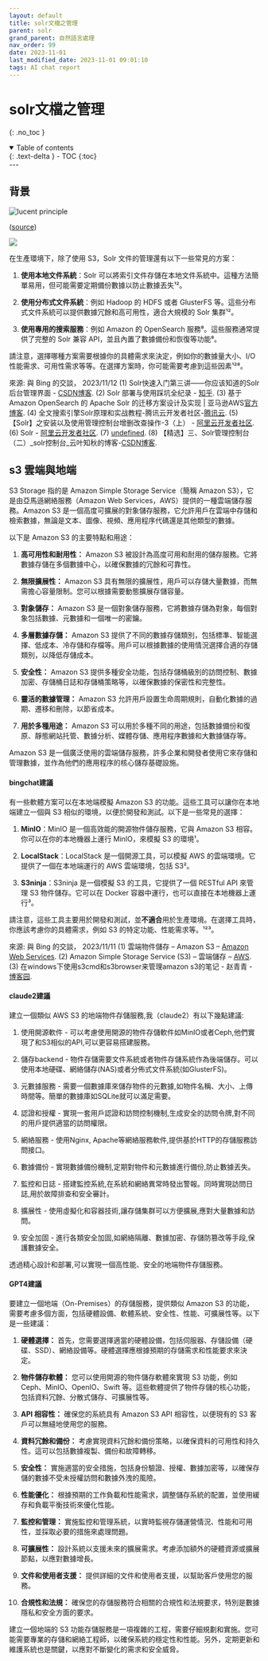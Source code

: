 ```yaml
---
layout: default
title: solr文檔之管理
parent: solr
grand_parent: 自然語言處理
nav_order: 99
date: 2023-11-01
last_modified_date: 2023-11-01 09:01:10
tags: AI chat report
---
```


# solr文檔之管理
{: .no_toc }

<details open markdown="block">
  <summary>
    Table of contents
  </summary>
  {: .text-delta }
- TOC
{:toc}
</details>
---

## 背景

![lucent principle](https://img-blog.csdn.net/20160422100220397)

([source](https://blog.csdn.net/and1kaney/article/details/51214040))

![](https://static.packt-cdn.com/products/9781783553235/graphics/B03575_01_08.jpg)

在生產環境下，除了使用 S3，Solr 文件的管理還有以下一些常見的方案：

1. **使用本地文件系統**：Solr 可以將索引文件存儲在本地文件系統中。這種方法簡單易用，但可能需要定期備份數據以防止數據丟失¹²。

2. **使用分布式文件系統**：例如 Hadoop 的 HDFS 或者 GlusterFS 等。這些分布式文件系統可以提供數據冗餘和高可用性，適合大規模的 Solr 集群¹²。

3. **使用專用的搜索服務**：例如 Amazon 的 OpenSearch 服務⁸。這些服務通常提供了完整的 Solr 兼容 API，並且內置了數據備份和恢復等功能⁸。

請注意，選擇哪種方案需要根據你的具體需求來決定，例如你的數據量大小、I/O 性能需求、可用性需求等等。在選擇方案時，你可能需要考慮到這些因素¹²⁸。

來源: 與 Bing 的交談， 2023/11/12
(1) Solr快速入门第三讲——你应该知道的Solr后台管理界面 - [CSDN博客](https://blog.csdn.net/yerenyuan_pku/article/details/105489726).
(2) Solr 部署与使用踩坑全纪录 - [知乎](https://zhuanlan.zhihu.com/p/141957494).
(3) 基于 Amazon OpenSearch 的 Apache Solr 的迁移方案设计及实现 | 亚马逊AWS[官方博客](https://aws.amazon.com/cn/blogs/china/design-and-implementation-of-apache-solr-migration-scheme-based-on-amazon-opensearch/).
(4) 全文搜索引擎Solr原理和实战教程-腾讯云开发者社区-[腾讯云](https://cloud.tencent.com/developer/article/1625102).
(5) 【Solr】之安装以及使用管理控制台增删改查操作-3（上） - [阿里云开发者社区](https://developer.aliyun.com/article/1074542).
(6) Solr - [阿里云开发者社区](https://developer.aliyun.com/article/832628).
(7) [undefined](http://wiki.apache.org/solr/SolrRequestHandler).
(8) 【精选】三、Solr管理控制台（二）_solr控制台_云叶知秋的博客-[CSDN博客](https://blog.csdn.net/zkq5168/article/details/120274103).

## s3 雲端與地端

S3 Storage 指的是 Amazon Simple Storage Service（簡稱 Amazon S3），它是由亞馬遜網絡服務（Amazon Web Services，AWS）提供的一種雲端儲存服務。Amazon S3 是一個高度可擴展的對象儲存服務，它允許用戶在雲端中存儲和檢索數據，無論是文本、圖像、視頻、應用程序代碼還是其他類型的數據。

以下是 Amazon S3 的主要特點和用途：

1. **高可用性和耐用性：** Amazon S3 被設計為高度可用和耐用的儲存服務。它將數據存儲在多個數據中心，以確保數據的冗餘和可靠性。

2. **無限擴展性：** Amazon S3 具有無限的擴展性，用戶可以存儲大量數據，而無需擔心容量限制。您可以根據需要動態擴展存儲容量。

3. **對象儲存：** Amazon S3 是一個對象儲存服務，它將數據存儲為對象，每個對象包括數據、元數據和一個唯一的密鑰。

4. **多層數據存儲：** Amazon S3 提供了不同的數據存儲類別，包括標準、智能選擇、低成本、冷存儲和存檔等。用戶可以根據數據的使用情況選擇合適的存儲類別，以降低存儲成本。

5. **安全性：** Amazon S3 提供多種安全功能，包括存儲桶級別的訪問控制、數據加密、存儲桶日誌和存儲桶策略等，以確保數據的保密性和完整性。

6. **靈活的數據管理：** Amazon S3 允許用戶設置生命周期規則，自動化數據的過期、遷移和刪除，以節省成本。

7. **用於多種用途：** Amazon S3 可以用於多種不同的用途，包括數據備份和復原、靜態網站托管、數據分析、媒體存儲、應用程序數據和大數據儲存等。

Amazon S3 是一個廣泛使用的雲端儲存服務，許多企業和開發者使用它來存儲和管理數據，並作為他們的應用程序的核心儲存基礎設施。

#### bingchat建議

有一些軟體方案可以在本地端模擬 Amazon S3 的功能。這些工具可以讓你在本地端建立一個與 S3 相似的環境，以便於開發和測試。以下是一些常見的選擇：

1. **MinIO**：MinIO 是一個高效能的開源物件儲存服務，它與 Amazon S3 相容。你可以在你的本地機器上運行 MinIO，來模擬 S3 的環境¹。

2. **LocalStack**：LocalStack 是一個開源工具，可以模擬 AWS 的雲端環境。它提供了一個在本地端運行的 AWS 雲端環境，包括 S3²。

3. **S3ninja**：S3ninja 是一個模擬 S3 的工具，它提供了一個 RESTful API 來管理 S3 物件儲存。它可以在 Docker 容器中運行，也可以直接在本地機器上運行³。

請注意，這些工具主要用於開發和測試，並**不適合**用於生產環境。在選擇工具時，你應該考慮你的具體需求，例如 S3 的特定功能、性能需求等。¹²³。

來源: 與 Bing 的交談， 2023/11/11
(1) 雲端物件儲存 – Amazon S3 – [Amazon Web Services](https://aws.amazon.com/tw/s3/).
(2) Amazon Simple Storage Service (S3) – 雲端儲存 – [AWS](https://aws.amazon.com/tw/s3/faqs/).
(3) 在windows下使用s3cmd和s3browser来管理amazon s3的笔记 - 赵青青 - [博客园](https://www.cnblogs.com/zhaoqingqing/archive/2022/05/29/16324904.html).

#### claude2建議

建立一個類似 AWS S3 的地端物件存儲服務,我（claude2）有以下幾點建議:

1. 使用開源軟件 - 可以考慮使用開源的物件存儲軟件如MinIO或者Ceph,他們實現了和S3相似的API,可以更容易搭建服務。

2. 儲存backend - 物件存儲需要文件系統或者物件存儲系統作為後端儲存。可以使用本地硬碟、網絡儲存(NAS)或者分佈式文件系統(如GlusterFS)。

3. 元數據服務 - 需要一個數據庫來儲存物件的元數據,如物件名稱、大小、上傳時間等。簡單的數據庫如SQLite就可以滿足需要。

4. 認證和授權 - 實現一套用戶認證和訪問控制機制,生成安全的訪問令牌,對不同的用戶提供適當的訪問權限。

5. 網絡服務 - 使用Nginx, Apache等網絡服務軟件,提供基於HTTP的存儲服務訪問接口。

6. 數據備份 - 實現數據備份機制,定期對物件和元數據進行備份,防止數據丟失。

7. 監控和日誌 - 搭建監控系統,在系統和網絡異常時發出警報。同時實現訪問日誌,用於故障排查和安全審計。

8. 擴展性 - 使用虛擬化和容器技術,讓存儲集群可以方便擴展,應對大量數據和訪問。

9. 安全加固 - 進行各類安全加固,如網絡隔離、數據加密、存儲防篡改等手段,保護數據安全。

透過精心設計和部署,可以實現一個高性能、安全的地端物件存儲服務。

#### GPT4建議

要建立一個地端（On-Premises）的存儲服務，提供類似 Amazon S3 的功能，需要考慮多個方面，包括硬體設備、軟體系統、安全性、性能、可擴展性等。以下是一些建議：

1. **硬體選擇：** 首先，您需要選擇適當的硬體設備，包括伺服器、存儲設備（硬碟、SSD）、網絡設備等。硬體選擇應根據預期的存儲需求和性能要求來決定。

2. **物件儲存軟體：** 您可以使用開源的物件儲存軟體來實現 S3 功能，例如 Ceph、MinIO、OpenIO、Swift 等。這些軟體提供了物件存儲的核心功能，包括資料冗餘、分散式儲存、可擴展性等。

3. **API 相容性：** 確保您的系統具有 Amazon S3 API 相容性，以便現有的 S3 客戶可以無縫地使用您的服務。

4. **資料冗餘和備份：** 考慮實現資料冗餘和備份策略，以確保資料的可用性和持久性。這可以包括數據複製、備份和故障轉移。

5. **安全性：** 實施適當的安全措施，包括身份驗證、授權、數據加密等，以確保存儲的數據不受未授權訪問和數據外洩的風險。

6. **性能優化：** 根據預期的工作負載和性能需求，調整儲存系統的配置，並使用緩存和負載平衡技術來優化性能。

7. **監控和管理：** 實施監控和管理系統，以實時監視存儲運營情況、性能和可用性，並採取必要的措施來處理問題。

8. **可擴展性：** 設計系統以支援未來的擴展需求。考慮添加額外的硬體資源或擴展節點，以應對數據增長。

9. **文件和使用者支援：** 提供詳細的文件和使用者支援，以幫助客戶使用您的服務。

10. **合規性和法規：** 確保您的存儲服務符合相關的合規性和法規要求，特別是數據隱私和安全方面的要求。

建立一個地端的 S3 功能存儲服務是一項複雜的工程，需要仔細規劃和實施。您可能需要專業的存儲和網絡工程師，以確保系統的穩定性和性能。另外，定期更新和維護系統也是關鍵，以應對不斷變化的需求和安全威脅。

